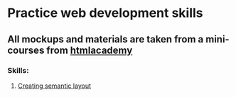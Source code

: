 # Practice web development skills
## All mockups and materials are taken from a mini-courses from [htmlacademy](https://htmlacademy.ru)

### Skills:
1. [Creating semantic layout](semantic-layout-cases/)
